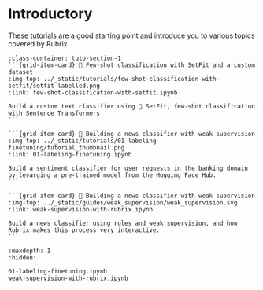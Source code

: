 # <span class="tuto-section-1"></span>Introductory

These tutorials are a good starting point and introduce you to various topics covered by Rubrix.

````{grid} 1 1 2 2
:class-container: tuto-section-1
```{grid-item-card} 🤯 Few-shot classification with SetFit and a custom dataset
:img-top: ../_static/tutorials/few-shot-classification-with-setfit/setfit-labelled.png
:link: few-shot-classification-with-setfit.ipynb

Build a custom text classifier using 🤗 SetFit, few-shot classification with Sentence Transformers
```

```{grid-item-card} 📰 Building a news classifier with weak supervision
:img-top: ../_static/tutorials/01-labeling-finetuning/tutorial_thumbnail.png
:link: 01-labeling-finetuning.ipynb

Build a sentiment classifier for user requests in the banking domain by levarging a pre-trained model from the Hugging Face Hub.
```

```{grid-item-card} 📰 Building a news classifier with weak supervision
:img-top: ../_static/guides/weak_supervision/weak_supervision.svg
:link: weak-supervision-with-rubrix.ipynb

Build a news classifier using rules and weak supervision, and how Rubrix makes this process very interactive.
```
````

```{toctree}
:maxdepth: 1
:hidden:

01-labeling-finetuning.ipynb
weak-supervision-with-rubrix.ipynb
```

